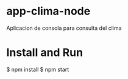 # app-clima-node
Aplicacion de consola para consulta del clima

# Install and Run

$ npm install 
$ npm start
